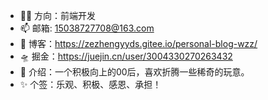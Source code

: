 - 👷‍♂️  方向：前端开发
- 📫 邮箱: 15038727708@163.com
- 🚀 博客：https://zezhengyyds.gitee.io/personal-blog-wzz/
- 🛸 掘金：https://juejin.cn/user/3004330270263432
- 🤳 介绍：一个积极向上的00后，喜欢折腾一些稀奇的玩意。
- ✨ 个签：乐观、积极、感恩、承担！

